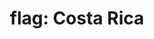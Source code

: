 ---
layout: flags
title: "flag: Costa Rica"
emoji: flag_costa_rica
permalink: 🇨🇷.html
image: assets/img/3moji/flag_costa_rica.png
---